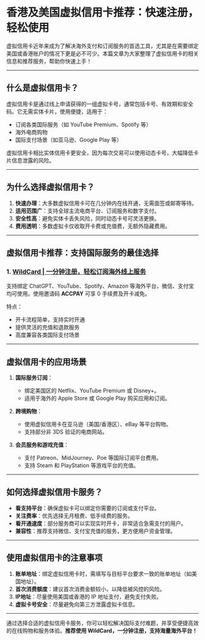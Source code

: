 # 香港及美国虚拟信用卡推荐：快速注册，轻松使用

虚拟信用卡近年来成为了解决海外支付和订阅服务的首选工具，尤其是在需要绑定美国或香港账户的情况下更是必不可少。本篇文章为大家整理了虚拟信用卡的相关信息和推荐服务，帮助你快速上手！

---

## 什么是虚拟信用卡？

虚拟信用卡是通过线上申请获得的一组虚拟卡号，通常包括卡号、有效期和安全码。它无需实体卡片，使用便捷，适用于：

- 订阅各类国际服务（如 YouTube Premium、Spotify 等）
- 海外电商购物
- 国际支付场景（如亚马逊、Google Play 等）

虚拟信用卡相比实体信用卡更安全，因为每次交易可以使用动态卡号，大幅降低卡片信息泄露的风险。

---

## 为什么选择虚拟信用卡？

1. **快速办理**：大多数虚拟信用卡可在几分钟内在线开通，无需面签或邮寄等待。
2. **适用范围广**：支持全球主流电商平台、订阅服务和数字支付。
3. **安全性高**：避免实体卡丢失风险，同时动态卡号可灵活更换。
4. **费用透明**：多数虚拟卡仅收取开卡费或充值费，无额外隐藏费用。

---

## 虚拟信用卡推荐：支持国际服务的最佳选择

### 1. [WildCard | 一分钟注册，轻松订阅海外线上服务](https://bit.ly/bewildcard)
支持绑定 ChatGPT、YouTube、Spotify、Amazon 等海外平台，微信、支付宝均可使用。使用邀请码 **ACCPAY** 可享 0 手续费及开卡减免。

特点：
- 开卡流程简单，支持实时开通
- 提供灵活的充值和退款服务
- 高度兼容各类国际支付场景

---

## 虚拟信用卡的应用场景

1. **国际服务订阅**：
   - 绑定美国区的 Netflix、YouTube Premium 或 Disney+。
   - 适用于海外的 Apple Store 或 Google Play 购买应用和订阅。

2. **跨境购物**：
   - 使用虚拟信用卡在亚马逊（美国/香港区）、eBay 等平台购物。
   - 支持部分非 3DS 验证的电商网站。

3. **会员服务和游戏充值**：
   - 支付 Patreon、MidJourney、Poe 等国际订阅平台费用。
   - 支持 Steam 和 PlayStation 等游戏平台的充值。

---

## 如何选择虚拟信用卡服务？

- **看支持平台**：确保虚拟卡可以绑定你需要的订阅或支付平台。
- **关注费率**：优先选择无月租费、低手续费的服务。
- **看开通速度**：部分服务商可以实现实时开卡，非常适合急需支付的用户。
- **兼容性**：推荐支持微信、支付宝充值的服务，更方便用户资金管理。

---

## 使用虚拟信用卡的注意事项

1. **账单地址**：绑定虚拟信用卡时，需填写与目标平台要求一致的账单地址（如美国地址）。
2. **首次消费额度**：建议首次消费金额较小，以降低被风控的风险。
3. **IP地址**：尽量使用美国或香港的 IP 地址支付，避免支付失败。
4. **虚拟卡号安全**：尽量避免向第三方泄露虚拟卡信息。

---

通过选择合适的虚拟信用卡服务，你可以轻松解决国际支付难题，并享受便捷高效的在线购物和服务体验。**推荐使用 WildCard，一分钟注册，支持海量海外平台！**
